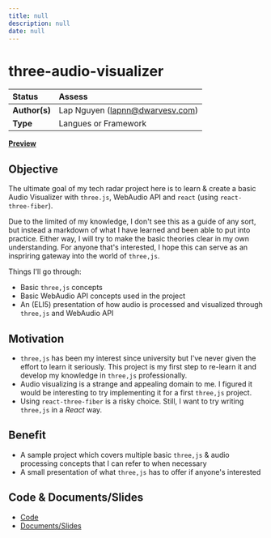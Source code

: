 ```yaml
---
title: null
description: null
date: null
---
```


# three-audio-visualizer

| Status        | Assess                          |
| :------------ | :------------------------------ |
| **Author(s)** | Lap Nguyen (lapnn@dwarvesv.com) |
| **Type**      | Langues or Framework            |

**[Preview](https://three-audio-visualizer.herokuapp.com/)**

## Objective

The ultimate goal of my tech radar project here is to learn & create a basic Audio Visualizer with `three.js`, WebAudio API and `react` (using `react-three-fiber`).

Due to the limited of my knowledge, I don't see this as a guide of any sort, but instead a markdown of what I have learned and been able to put into practice. Either way, I will try to make the basic theories clear in my own understanding. For anyone that's interested, I hope this can serve as an inspriring gateway into the world of `three,js`.

Things I'll go through:

- Basic `three,js` concepts
- Basic WebAudio API concepts used in the project
- An (ELI5) presentation of how audio is processed and visualized through `three,js` and WebAudio API

## Motivation

- `three,js` has been my interest since university but I've never given the effort to learn it seriously. This project is my first step to re-learn it and develop my knowledge in `three,js` professionally.
- Audio visualizing is a strange and appealing domain to me. I figured it would be interesting to try implementing it for a first `three,js` project.
- Using `react-three-fiber` is a risky choice. Still, I want to try writing `three,js` in a _React_ way.

## Benefit

- A sample project which covers multiple basic `three,js` & audio processing concepts that I can refer to when necessary
- A small presentation of what `three,js` has to offer if anyone's interested

## Code & Documents/Slides

- [Code](/Code)
- [Documents/Slides](/Documents)
